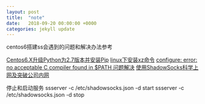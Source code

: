```yaml
---
layout: post
title:  "note"
date:   2018-09-20 00:00:00 +0000
categories: jekyll update
---
```

centos6搭建ss会遇到的问题和解决办法参考

[Centos6.X升级Python为2.7版本并安装Pip](https://blog.csdn.net/LoveCarpenter/article/details/74011641 "Centos")
[linux下安装xz命令](https://blog.csdn.net/qq_21383435/article/details/79540117)
[configure: error: no acceptable C compiler found in $PATH 问题解决](http://blog.51cto.com/raulkang/573151)
[使用ShadowSocks科学上网及突破公司内网](http://www.devtalking.com/articles/shadowsocks-guide/)

停止和启动服务
ssserver -c /etc/shadowsocks.json -d start
ssserver -c /etc/shadowsocks.json -d stop

